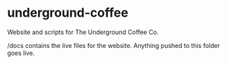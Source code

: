 # underground-coffee
Website and scripts for The Underground Coffee Co.

/docs contains the live files for the website. Anything pushed to this folder goes live.
